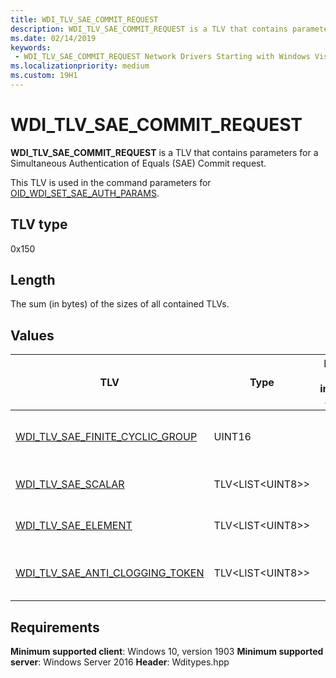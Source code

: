 ```yaml
---
title: WDI_TLV_SAE_COMMIT_REQUEST
description: WDI_TLV_SAE_COMMIT_REQUEST is a TLV that contains parameters for a Simultaneous Authentication of Equals (SAE) Commit request. 
ms.date: 02/14/2019
keywords:
 - WDI_TLV_SAE_COMMIT_REQUEST Network Drivers Starting with Windows Vista
ms.localizationpriority: medium
ms.custom: 19H1
---
```


# WDI_TLV_SAE_COMMIT_REQUEST

**WDI_TLV_SAE_COMMIT_REQUEST** is a TLV that contains parameters for a Simultaneous Authentication of Equals (SAE) Commit request. 

This TLV is used in the command parameters for [OID_WDI_SET_SAE_AUTH_PARAMS](oid-wdi-set-sae-auth-params.md).

## TLV type

0x150

## Length

The sum (in bytes) of the sizes of all contained TLVs.

## Values

| TLV | Type | Multiple TLV instances allowed | Optional | Description |
| --- | --- | --- | --- | --- |
| [WDI_TLV_SAE_FINITE_CYCLIC_GROUP](wdi-tlv-sae-finite-cyclic-group.md) | UINT16 |   |   | The Finite Cyclic Group used for SAE authentication. |
| [WDI_TLV_SAE_SCALAR](wdi-tlv-sae-scalar.md) | TLV\<LIST\<UINT8>> |   |   | The Finite Field Element (FFE). |
| [WDI_TLV_SAE_ELEMENT](wdi-tlv-sae-element.md) | TLV\<LIST\<UINT8>> |   |   | The Encoded Field Element (EFE). |
| [WDI_TLV_SAE_ANTI_CLOGGING_TOKEN](wdi-tlv-sae-anti-clogging-token.md) | TLV\<LIST\<UINT8>> |   |   | The anti-clogging token as requested by the BSSID. |

## Requirements

**Minimum supported client**: Windows 10, version 1903
**Minimum supported server**: Windows Server 2016
**Header**: Wditypes.hpp
